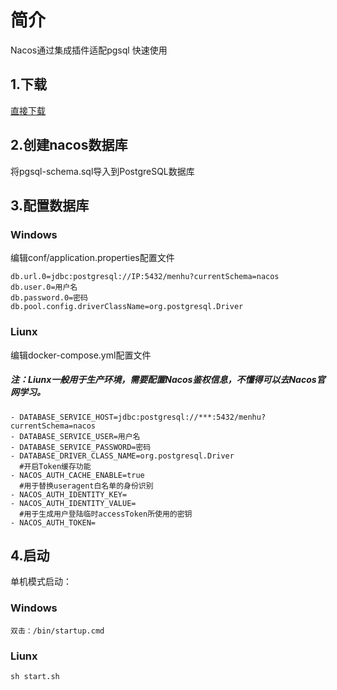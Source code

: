 # 简介
Nacos通过集成插件适配pgsql
快速使用
## 1.下载
 [直接下载](https://github.com/lixiansheng05/nacos-auth-pgsql/releases)
## 2.创建nacos数据库
将pgsql-schema.sql导入到PostgreSQL数据库
## 3.配置数据库
### Windows
编辑conf/application.properties配置文件
~~~
db.url.0=jdbc:postgresql://IP:5432/menhu?currentSchema=nacos
db.user.0=用户名
db.password.0=密码
db.pool.config.driverClassName=org.postgresql.Driver
~~~
### Liunx
编辑docker-compose.yml配置文件
##### 注：Liunx一般用于生产环境，需要配置Nacos鉴权信息，不懂得可以去Nacos官网学习。
~~~
- DATABASE_SERVICE_HOST=jdbc:postgresql://***:5432/menhu?currentSchema=nacos
- DATABASE_SERVICE_USER=用户名
- DATABASE_SERVICE_PASSWORD=密码
- DATABASE_DRIVER_CLASS_NAME=org.postgresql.Driver
  #开启Token缓存功能 
- NACOS_AUTH_CACHE_ENABLE=true
  #用于替换useragent白名单的身份识别
- NACOS_AUTH_IDENTITY_KEY=
- NACOS_AUTH_IDENTITY_VALUE=
  #用于生成用户登陆临时accessToken所使用的密钥
- NACOS_AUTH_TOKEN=
~~~
## 4.启动
单机模式启动：
### Windows
~~~
双击：/bin/startup.cmd
~~~
### Liunx
~~~
sh start.sh
~~~
